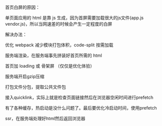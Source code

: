 首页白屏的原因：

单页面应用的 html 是靠 js 生成，因为首屏需要加载很大的js文件(app.js vendor.js)，所以当网速差的时候会产生一定程度的白屏

解决办法：

优化 webpack 减少模块打包体积，code-split 按需加载   

服务端渲染，在服务端事先拼装好首页所需的 html

首页加 loading 或 骨架屏 （仅仅是优化体验）

服务端开启gzip压缩 

打包文件分包，提取公共文件包

接入quicklink，实际上就是检查页面链接然后在浏览器空闲时间进行prefetch

有了各种缓存，热启动是没什么问题了。最后要优化冷启动时间，使用prefetch

ssr，在服务端处理好html然后返回浏览器
